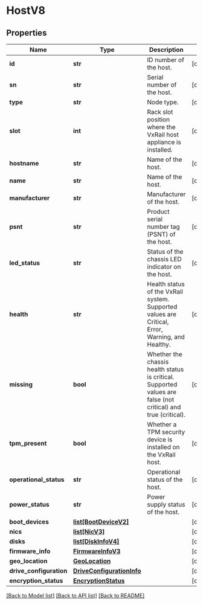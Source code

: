 # HostV8

## Properties
Name | Type | Description | Notes
------------ | ------------- | ------------- | -------------
**id** | **str** | ID number of the host. | [optional] 
**sn** | **str** | Serial number of the host. | [optional] 
**type** | **str** | Node type. | [optional] 
**slot** | **int** | Rack slot position where the VxRail host appliance is installed. | [optional] 
**hostname** | **str** | Name of the host. | [optional] 
**name** | **str** | Name of the host. | [optional] 
**manufacturer** | **str** | Manufacturer of the host. | [optional] 
**psnt** | **str** | Product serial number tag (PSNT) of the host. | [optional] 
**led_status** | **str** | Status of the chassis LED indicator on the host. | [optional] 
**health** | **str** | Health status of the VxRail system. Supported values are Critical, Error, Warning, and Healthy. | [optional] 
**missing** | **bool** | Whether the chassis health status is critical. Supported values are false (not critical) and true (critical). | [optional] 
**tpm_present** | **bool** | Whether a TPM security device is installed on the VxRail host. | [optional] 
**operational_status** | **str** | Operational status of the host. | [optional] 
**power_status** | **str** | Power supply status of the host. | [optional] 
**boot_devices** | [**list[BootDeviceV2]**](BootDeviceV2.md) |  | [optional] 
**nics** | [**list[NicV3]**](NicV3.md) |  | [optional] 
**disks** | [**list[DiskInfoV4]**](DiskInfoV4.md) |  | [optional] 
**firmware_info** | [**FirmwareInfoV3**](FirmwareInfoV3.md) |  | [optional] 
**geo_location** | [**GeoLocation**](GeoLocation.md) |  | [optional] 
**drive_configuration** | [**DriveConfigurationInfo**](DriveConfigurationInfo.md) |  | [optional] 
**encryption_status** | [**EncryptionStatus**](EncryptionStatus.md) |  | [optional] 

[[Back to Model list]](../README.md#documentation-for-models) [[Back to API list]](../README.md#documentation-for-api-endpoints) [[Back to README]](../README.md)

